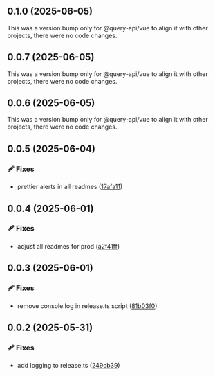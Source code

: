 ## 0.1.0 (2025-06-05)

This was a version bump only for @query-api/vue to align it with other projects, there were no code
changes.

## 0.0.7 (2025-06-05)

This was a version bump only for @query-api/vue to align it with other projects, there were no code
changes.

## 0.0.6 (2025-06-05)

This was a version bump only for @query-api/vue to align it with other projects, there were no code
changes.

## 0.0.5 (2025-06-04)

### 🩹 Fixes

- prettier alerts in all readmes
  ([17afa11](https://github.com/samuelreichor/query-api/commit/17afa11))

## 0.0.4 (2025-06-01)

### 🩹 Fixes

- adjust all readmes for prod ([a2f41ff](https://github.com/samuelreichor/query-api/commit/a2f41ff))

## 0.0.3 (2025-06-01)

### 🩹 Fixes

- remove console.log in release.ts script
  ([81b03f0](https://github.com/samuelreichor/query-api/commit/81b03f0))

## 0.0.2 (2025-05-31)

### 🩹 Fixes

- add logging to release.ts ([249cb39](https://github.com/samuelreichor/query-api/commit/249cb39))
